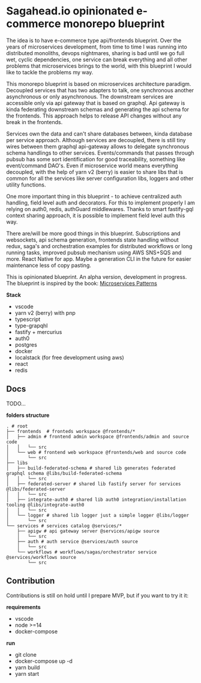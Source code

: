 # Sagahead.io opinionated e-commerce monorepo blueprint

The idea is to have e-commerce type api/frontends blueprint. Over the years of microservices development, from time to time I was running into distributed monoliths, devops nightmares, sharing is bad until we go full wet, cyclic dependencies, one service can break everything and all other problems that microservices brings to the world, with this blueprint I would like to tackle the problems my way.

This monorepo blueprint is based on microservices architecture paradigm. Decoupled services that has two adapters to talk, one synchronous another asynchronous or only asynchronous. The downstream services are accessible only via api gateway that is based on graphql. Api gateway is kinda federating downstream schemas and generating the api schema for the frontends. This approach helps to release API changes without any break in the frontends.

Services own the data and can't share databases between, kinda database per service approach. Although services are decoupled, there is still tiny wires between them graphql api-gateway allows to delegate synchronous schema handlings to other services. Events/commands that passes through pubsub has some sort identification for good traceability, something like event/command DAO's. Even if microservice world means everything decoupled, with the help of yarn v2 (berry) is easier to share libs that is common for all the services like server configuration libs, loggers and other utility functions.

One more important thing in this blueprint - to achieve centralized auth handling, field level auth and decorators. For this to implement properly I am relying on auth0, redis, authGuard middlewares. Thanks to smart fastify-gql context sharing approach, it is possible to implement field level auth this way.

There are/will be more good things in this blueprint. Subscriptions and websockets, api schema generation, frontends state handling without redux, saga's and orchestration examples for distributed workflows or long running tasks, improved pubsub mechanism using AWS SNS+SQS and more. React Native for app. Maybe a generation CLI in the future for easier maintenance less of copy pasting.

This is opinionated blueprint.
An alpha version, development in progress.
The blueprint is inspired by the book: [Microservices Patterns](https:#microservices.io/about.html)

**Stack**

- vscode
- yarn v2 (berry) with pnp
- typescript
- type-grapqhl
- fastify + mercurius
- auth0
- postgres
- docker
- localstack (for free development using aws)
- react
- redis

## Docs

TODO...

**folders structure**

```
. # root
├── frontends  # fronteds workspace @frontends/*
│   ├── admin # frontend admin workspace @frontends/admin and source code
│   │   └── src
│   └── web # frontend web workspace @frontends/web and source code
│       └── src
├── libs
│   ├── build-federated-schema # shared lib generates federated graphql schema @libs/build-federated-schema
│   │   └── src
│   ├── federated-server # shared lib fastify server for services @libs/federated-server
│   │   └── src
│   ├── integrate-auth0 # shared lib auth0 integration/installation tooling @libs/integrate-auth0
│   │   └── src
│   └── logger # shared lib logger just a simple logger @libs/logger
│       └── src
└── services # services catalog @services/*
    ├── apigw # api gateway server @services/apigw source
    │   └── src
    ├── auth # auth service @services/auth source
    │   └── src
    └── workflows # workflows/sagas/orchestrator service @services/workflows source
        └── src
```

## Contribution

Contributions is still on hold until I prepare MVP, but if you want to try it it:

**requirements**

- vscode
- node >=14
- docker-compose

**run**

- git clone
- docker-compose up -d
- yarn build
- yarn start
